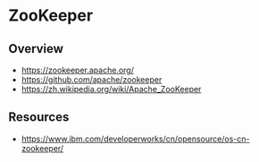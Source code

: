 # ZooKeeper

## Overview

- https://zookeeper.apache.org/
- https://github.com/apache/zookeeper
- https://zh.wikipedia.org/wiki/Apache_ZooKeeper

## Resources

- https://www.ibm.com/developerworks/cn/opensource/os-cn-zookeeper/
